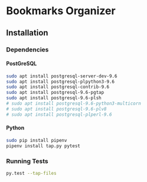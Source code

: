 

# Bookmarks Organizer

## Installation

### Dependencies

#### PostGreSQL

```sh
sudo apt install postgresql-server-dev-9.6
sudo apt install postgresql-plpython3-9.6
sudo apt install postgresql-contrib-9.6
sudo apt install postgresql-9.6-pgtap
sudo apt install postgresql-9.6-plsh
# sudo apt install postgresql-9.6-python3-multicorn
# sudo apt install postgresql-9.6-plv8
# sudo apt install postgresql-plperl-9.6
```

#### Python

```sh
sudo pip install pipenv
pipenv install tap.py pytest
```

### Running Tests

```sh
py.test --tap-files
```



